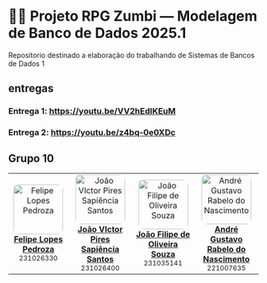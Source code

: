 # 🧟‍♂️ Projeto RPG Zumbi — Modelagem de Banco de Dados 2025.1
Repositorio destinado a elaboração do trabalhando de Sistemas de Bancos de Dados 1

## entregas
### Entrega 1: https://youtu.be/VV2hEdlKEuM
### Entrega 2: https://youtu.be/z4bq-0e0XDc


## Grupo 10
<table>
  <tr>
    <td align="center">
      <a href="https://github.com/darkymeubem" target="_blank">
        <img src="https://github.com/darkymeubem.png" width="100px;" style="border-radius: 10px;" alt="Felipe Lopes Pedroza"/><br />
        <strong>Felipe Lopes Pedroza</strong>
      </a><br />
      <sub>231026330</sub>
    </td>
    <td align="center">
      <a href="https://github.com/JoaoSapiencia" target="_blank">
        <img src="https://github.com/JoaoSapiencia.png" width="100px;" style="border-radius: 10px;" alt="João VIctor Pires Sapiência Santos"/><br />
        <strong>João VIctor Pires Sapiência Santos</strong>
      </a><br />
      <sub>231026400</sub>
    </td>
    <td align="center">
      <a href="https://github.com/Joao151104" target="_blank">
        <img src="https://github.com/Joao151104.png" width="100px;" height="100px" style="border-radius: 10px;" alt="João Filipe de Oliveira Souza"/><br />
        <strong>João Filipe de Oliveira Souza</strong>
      </a><br />
      <sub>231035141</sub>
    </td>
    <td align="center">
      <a href="https://github.com/AndreGustavoRN" target="_blank">
        <img src="https://github.com/AndreGustavoRN.png" width="100px;" style="border-radius: 10px;" alt="André Gustavo Rabelo do Nascimento"/><br />
        <strong>André Gustavo Rabelo do Nascimento</strong>
      </a><br />
      <sub>221007635</sub>
    </td>
  </tr>
</table>


